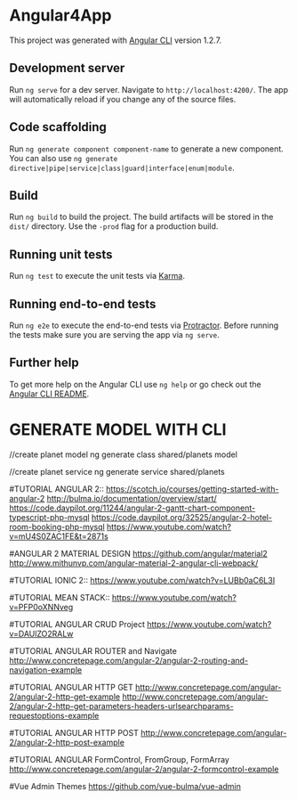 # Angular4App

This project was generated with [Angular CLI](https://github.com/angular/angular-cli) version 1.2.7.

## Development server

Run `ng serve` for a dev server. Navigate to `http://localhost:4200/`. The app will automatically reload if you change any of the source files.

## Code scaffolding

Run `ng generate component component-name` to generate a new component. You can also use `ng generate directive|pipe|service|class|guard|interface|enum|module`.

## Build

Run `ng build` to build the project. The build artifacts will be stored in the `dist/` directory. Use the `-prod` flag for a production build.

## Running unit tests

Run `ng test` to execute the unit tests via [Karma](https://karma-runner.github.io).

## Running end-to-end tests

Run `ng e2e` to execute the end-to-end tests via [Protractor](http://www.protractortest.org/).
Before running the tests make sure you are serving the app via `ng serve`.

## Further help

To get more help on the Angular CLI use `ng help` or go check out the [Angular CLI README](https://github.com/angular/angular-cli/blob/master/README.md).

# GENERATE MODEL WITH CLI
//create planet model
ng generate class shared/planets model
 
//create planet service
ng generate service shared/planets

#TUTORIAL ANGULAR 2::
https://scotch.io/courses/getting-started-with-angular-2
http://bulma.io/documentation/overview/start/
https://code.daypilot.org/11244/angular-2-gantt-chart-component-typescript-php-mysql
https://code.daypilot.org/32525/angular-2-hotel-room-booking-php-mysql
https://www.youtube.com/watch?v=mU4S0ZAC1FE&t=2871s

#ANGULAR 2 MATERIAL DESIGN
https://github.com/angular/material2
http://www.mithunvp.com/angular-material-2-angular-cli-webpack/

#TUTORIAL IONIC 2::
https://www.youtube.com/watch?v=LUBb0aC6L3I

#TUTORIAL MEAN STACK::
https://www.youtube.com/watch?v=PFP0oXNNveg

#TUTORIAL ANGULAR CRUD Project
https://www.youtube.com/watch?v=DAUlZO2RALw

#TUTORIAL ANGULAR ROUTER and Navigate
http://www.concretepage.com/angular-2/angular-2-routing-and-navigation-example

#TUTORIAL ANGULAR HTTP GET
http://www.concretepage.com/angular-2/angular-2-http-get-example
http://www.concretepage.com/angular-2/angular-2-http-get-parameters-headers-urlsearchparams-requestoptions-example

#TUTORIAL ANGULAR HTTP POST
http://www.concretepage.com/angular-2/angular-2-http-post-example

#TUTORIAL ANGULAR FormControl, FromGroup, FormArray
http://www.concretepage.com/angular-2/angular-2-formcontrol-example

#Vue Admin Themes
https://github.com/vue-bulma/vue-admin